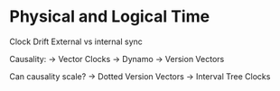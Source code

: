 ---
---

# Physical and Logical Time

Clock Drift
External vs internal sync

Causality:
→ Vector Clocks
→ Dynamo
→ Version Vectors

Can causality scale?
→ Dotted Version Vectors
→ Interval Tree Clocks